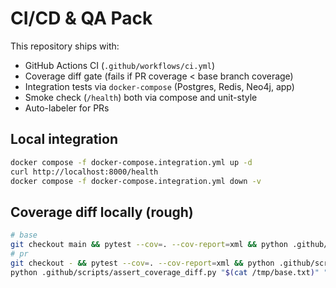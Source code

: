 # CI/CD & QA Pack

This repository ships with:
- GitHub Actions CI (`.github/workflows/ci.yml`)
- Coverage diff gate (fails if PR coverage < base branch coverage)
- Integration tests via `docker-compose` (Postgres, Redis, Neo4j, app)
- Smoke check (`/health`) both via compose and unit-style
- Auto-labeler for PRs

## Local integration

```bash
docker compose -f docker-compose.integration.yml up -d
curl http://localhost:8000/health
docker compose -f docker-compose.integration.yml down -v
```

## Coverage diff locally (rough)

```bash
# base
git checkout main && pytest --cov=. --cov-report=xml && python .github/scripts/coverage_percent.py coverage.xml > /tmp/base.txt
# pr
git checkout - && pytest --cov=. --cov-report=xml && python .github/scripts/coverage_percent.py coverage.xml > /tmp/pr.txt
python .github/scripts/assert_coverage_diff.py "$(cat /tmp/base.txt)" "$(cat /tmp/pr.txt)"
```
